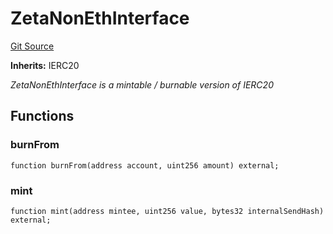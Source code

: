 # ZetaNonEthInterface
[Git Source](https://github.com/zeta-chain/protocol-contracts/blob/main/v2/v2/v2/v2/v2/v2/v2/v2/v2/v2/v2/v2/contracts/evm/legacy/ZetaNonEthInterface.sol)

**Inherits:**
IERC20

*ZetaNonEthInterface is a mintable / burnable version of IERC20*


## Functions
### burnFrom


```solidity
function burnFrom(address account, uint256 amount) external;
```

### mint


```solidity
function mint(address mintee, uint256 value, bytes32 internalSendHash) external;
```


